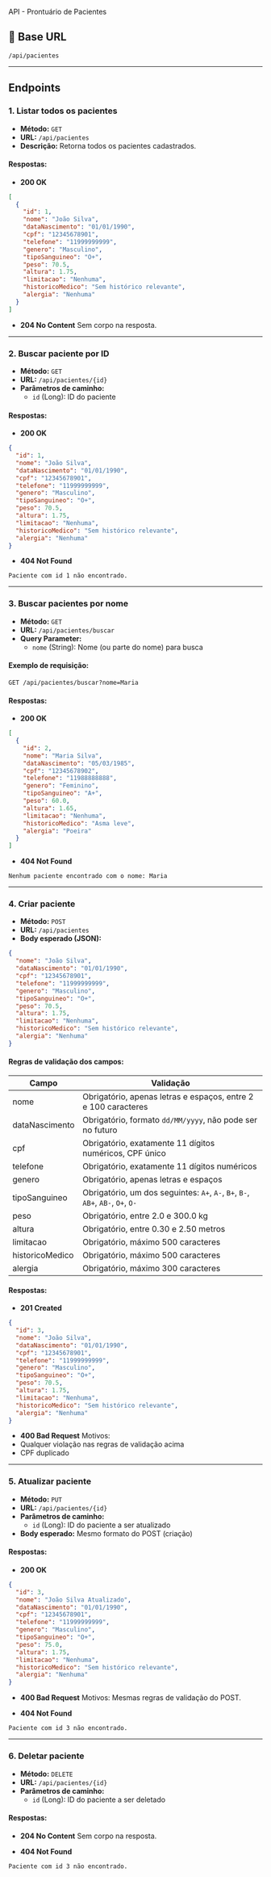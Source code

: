  API - Prontuário de Pacientes 

## 📍 Base URL
```
/api/pacientes
```

---

##  Endpoints

###  1. Listar todos os pacientes

- **Método:** `GET`
- **URL:** `/api/pacientes`
- **Descrição:** Retorna todos os pacientes cadastrados.

####  Respostas:

- **200 OK**
```json
[
  {
    "id": 1,
    "nome": "João Silva",
    "dataNascimento": "01/01/1990",
    "cpf": "12345678901",
    "telefone": "11999999999",
    "genero": "Masculino",
    "tipoSanguineo": "O+",
    "peso": 70.5,
    "altura": 1.75,
    "limitacao": "Nenhuma",
    "historicoMedico": "Sem histórico relevante",
    "alergia": "Nenhuma"
  }
]
```

- **204 No Content**
  Sem corpo na resposta.

---

###  2. Buscar paciente por ID

- **Método:** `GET`
- **URL:** `/api/pacientes/{id}`
- **Parâmetros de caminho:**
    - `id` (Long): ID do paciente

####  Respostas:

- **200 OK**
```json
{
  "id": 1,
  "nome": "João Silva",
  "dataNascimento": "01/01/1990",
  "cpf": "12345678901",
  "telefone": "11999999999",
  "genero": "Masculino",
  "tipoSanguineo": "O+",
  "peso": 70.5,
  "altura": 1.75,
  "limitacao": "Nenhuma",
  "historicoMedico": "Sem histórico relevante",
  "alergia": "Nenhuma"
}
```

- **404 Not Found**
```
Paciente com id 1 não encontrado.
```

---

###  3. Buscar pacientes por nome

- **Método:** `GET`
- **URL:** `/api/pacientes/buscar`
- **Query Parameter:**
    - `nome` (String): Nome (ou parte do nome) para busca

####  Exemplo de requisição:
```
GET /api/pacientes/buscar?nome=Maria
```

####  Respostas:

- **200 OK**
```json
[
  {
    "id": 2,
    "nome": "Maria Silva",
    "dataNascimento": "05/03/1985",
    "cpf": "12345678902",
    "telefone": "11988888888",
    "genero": "Feminino",
    "tipoSanguineo": "A+",
    "peso": 60.0,
    "altura": 1.65,
    "limitacao": "Nenhuma",
    "historicoMedico": "Asma leve",
    "alergia": "Poeira"
  }
]
```

- **404 Not Found**
```
Nenhum paciente encontrado com o nome: Maria
```

---

###  4. Criar paciente

- **Método:** `POST`
- **URL:** `/api/pacientes`
- **Body esperado (JSON):**
```json
{
  "nome": "João Silva",
  "dataNascimento": "01/01/1990",
  "cpf": "12345678901",
  "telefone": "11999999999",
  "genero": "Masculino",
  "tipoSanguineo": "O+",
  "peso": 70.5,
  "altura": 1.75,
  "limitacao": "Nenhuma",
  "historicoMedico": "Sem histórico relevante",
  "alergia": "Nenhuma"
}
```

####  Regras de validação dos campos:

| Campo            | Validação                                                                                          |
|------------------|----------------------------------------------------------------------------------------------------|
| nome             | Obrigatório, apenas letras e espaços, entre 2 e 100 caracteres                                      |
| dataNascimento   | Obrigatório, formato `dd/MM/yyyy`, não pode ser no futuro                                           |
| cpf              | Obrigatório, exatamente 11 dígitos numéricos, CPF único                                             |
| telefone         | Obrigatório, exatamente 11 dígitos numéricos                                                        |
| genero           | Obrigatório, apenas letras e espaços                                                                |
| tipoSanguineo    | Obrigatório, um dos seguintes: `A+`, `A-`, `B+`, `B-`, `AB+`, `AB-`, `O+`, `O-`                    |
| peso             | Obrigatório, entre 2.0 e 300.0 kg                                                                   |
| altura           | Obrigatório, entre 0.30 e 2.50 metros                                                               |
| limitacao        | Obrigatório, máximo 500 caracteres                                                                  |
| historicoMedico  | Obrigatório, máximo 500 caracteres                                                                  |
| alergia          | Obrigatório, máximo 300 caracteres                                                                  |

####  Respostas:

- **201 Created**
```json
{
  "id": 3,
  "nome": "João Silva",
  "dataNascimento": "01/01/1990",
  "cpf": "12345678901",
  "telefone": "11999999999",
  "genero": "Masculino",
  "tipoSanguineo": "O+",
  "peso": 70.5,
  "altura": 1.75,
  "limitacao": "Nenhuma",
  "historicoMedico": "Sem histórico relevante",
  "alergia": "Nenhuma"
}
```

- **400 Bad Request**
  Motivos:
- Qualquer violação nas regras de validação acima
- CPF duplicado

---

###  5. Atualizar paciente

- **Método:** `PUT`
- **URL:** `/api/pacientes/{id}`
- **Parâmetros de caminho:**
    - `id` (Long): ID do paciente a ser atualizado
- **Body esperado:** Mesmo formato do POST (criação)

####  Respostas:

- **200 OK**
```json
{
  "id": 3,
  "nome": "João Silva Atualizado",
  "dataNascimento": "01/01/1990",
  "cpf": "12345678901",
  "telefone": "11999999999",
  "genero": "Masculino",
  "tipoSanguineo": "O+",
  "peso": 75.0,
  "altura": 1.75,
  "limitacao": "Nenhuma",
  "historicoMedico": "Sem histórico relevante",
  "alergia": "Nenhuma"
}
```

- **400 Bad Request**
  Motivos: Mesmas regras de validação do POST.

- **404 Not Found**
```
Paciente com id 3 não encontrado.
```

---

###  6. Deletar paciente

- **Método:** `DELETE`
- **URL:** `/api/pacientes/{id}`
- **Parâmetros de caminho:**
    - `id` (Long): ID do paciente a ser deletado

####  Respostas:

- **204 No Content**
  Sem corpo na resposta.

- **404 Not Found**
```
Paciente com id 3 não encontrado.
```

